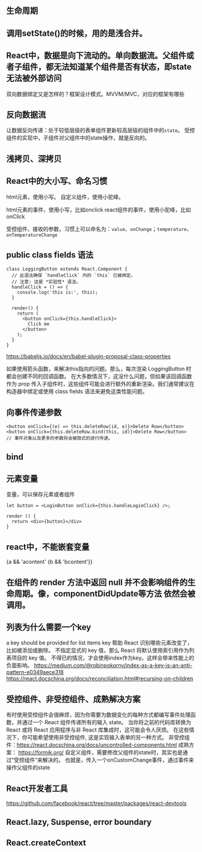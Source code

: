 
##  生命周期

##  调用setState()的时候，用的是浅合并。

##  React中，数据是向下流动的。单向数据流。父组件或者子组件，都无法知道某个组件是否有状态，即state无法被外部访问
双向数据绑定又是怎样的？框架设计模式。MVVM/MVC，对应的框架有哪些

## 反向数据流
让数据反向传递：处于较低层级的表单组件更新较高层级的组件中的`state`。
受控组件的实现中，子组件对父组件中的state操作，就是反向的。

##  浅拷贝、深拷贝

##  React中的大小写、命名习惯
html元素，使用小写。
自定义组件，使用小驼峰。

html元素的事件，使用小写，比如onclick
react组件的事件，使用小驼峰，比如onClick

受控组件，接收的参数，习惯上可以命名为：`value`、`onChange`；`temperature`、`onTemperatureChange`


##   public class fields 语法
```
class LoggingButton extends React.Component {
  // 此语法确保 `handleClick` 内的 `this` 已被绑定。
  // 注意: 这是 *实验性* 语法。
  handleClick = () => {
    console.log('this is:', this);
  }

  render() {
    return (
      <button onClick={this.handleClick}>
        Click me
      </button>
    );
  }
}
```
https://babeljs.io/docs/en/babel-plugin-proposal-class-properties

如果使用箭头函数，来解决this指向的问题。那么，每次渲染 LoggingButton 时都会创建不同的回调函数。
在大多数情况下，这没什么问题，但如果该回调函数作为 prop 传入子组件时，这些组件可能会进行额外的重新渲染。我们通常建议在构造器中绑定或使用 class fields 语法来避免这类性能问题。


##  向事件传递参数
```
<button onClick={(e) => this.deleteRow(id, e)}>Delete Row</button>
<button onClick={this.deleteRow.bind(this, id)}>Delete Row</button>
// 事件对象以及更多的参数将会被隐式的进行传递。
```

## bind

##  元素变量
变量，可以保存元素或者组件
```
let button = <LoginButton onClick={this.handleLoginClick} />;

render () {
  return <div>{button}</div>
}
```

## react中，不能嵌套变量
{a && 'acontent' {b && 'bcontent'}}

## 在组件的 render 方法中返回 null 并不会影响组件的生命周期。像，componentDidUpdate等方法 依然会被调用。

## 列表为什么需要一个key
a key should be provided for list items
key 帮助 React 识别哪些元素改变了，比如被添加或删除。
不指定显式的 key 值，那么 React 将默认使用索引用作为列表项目的 key 值。
不得已的情况，才会使用index作为key。这样会带来性能上的负面影响。
https://medium.com/@robinpokorny/index-as-a-key-is-an-anti-pattern-e0349aece318
https://react.docschina.org/docs/reconciliation.html#recursing-on-children



##  受控组件、非受控组件、成熟解决方案
有时使用受控组件会很麻烦，因为你需要为数据变化的每种方式都编写事件处理函数，并通过一个 React 组件传递所有的输入 state。
当你将之前的代码库转换为 React 或将 React 应用程序与非 React 库集成时，这可能会令人厌烦。
在这些情况下，你可能希望使用非受控组件, 这是实现输入表单的另一种方式。
非受控组件：https://react.docschina.org/docs/uncontrolled-components.html
成熟方案： https://formik.org/
自定义组件，需要修改父组件的state时，其实也是通过“受控组件”来解决的。
也就是，传入一个onCustomChange事件，通过事件来操作父组件的state

##  React开发者工具
https://github.com/facebook/react/tree/master/packages/react-devtools

## React.lazy, Suspense, error boundary

## React.createContext